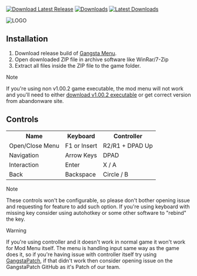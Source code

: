 [![Download Latest Release](https://img.shields.io/github/v/release/GangstaTeam/GangstaMenu?display_name=release&label=Download%20Latest%20Release&color=21ABC7)](#)
[![Downloads](https://img.shields.io/github/downloads/GangstaTeam/GangstaMenu/total?label=Total%20Downloads&color=ED1459)](#)
[![Latest Downloads](https://img.shields.io/github/downloads/GangstaTeam/GangstaMenu/latest/total?color=ED1459&label=Latest%20Downloads)](#)

![LOGO](https://github.com/user-attachments/assets/fd2da301-0374-4207-9134-541019b74ee4)


## Installation
1. Download release build of [Gangsta Menu](https://github.com/GangstaTeam/GangstaMenu/releases/latest/download/GangstaMenu.zip).
2. Open downloaded ZIP file in archive software like WinRar/7-Zip
3. Extract all files inside the ZIP file to the game folder.

> [!NOTE]  
> If you're using non v1.00.2 game executable, the mod menu will not work and you'll need to either [download v1.00.2 executable](https://mega.nz/file/3CRi2B5A#jL8v6fhbSQrnctYppNIXzozoV9yFVOTsUUssJWODb5g) or get correct version from abandonware site.

## Controls
<table>
  <tr>
    <th>Name</th>
    <th>Keyboard</th>
    <th>Controller</th>
  </tr>
  <tr>
    <td>Open/Close Menu</td>
    <td>F1 or Insert</td>
    <td>R2/R1 + DPAD Up</td>
  </tr>
  <tr>
    <td>Navigation</td>
    <td>Arrow Keys</td>
    <td>DPAD</td>
  </tr>
  <tr>
    <td>Interaction</td>
    <td>Enter</td>
    <td>X / A</td>
  </tr>
  <tr>
    <td>Back</td>
    <td>Backspace</td>
    <td>Circle / B</td>
  </tr>
</table>

> [!NOTE]  
> These controls won't be configurable, so please don't bother opening issue and requesting for feature to add such option. If you're using keyboard with missing key consider using autohotkey or some other software to "rebind" the key.

> [!WARNING]  
> If you're using controller and it doesn't work in normal game it won't work for Mod Menu itself. The menu is handling input same way as the game does it, so if you're having issue with controller itself try using [GangstaPatch](https://github.com/GangstaTeam/GangstaPatch), if that didn't work then consider opening issue on the GangstaPatch GitHub as it's Patch of our team.

